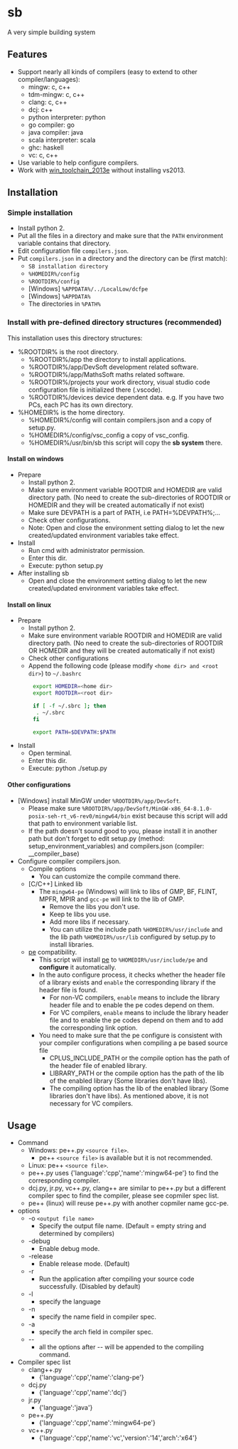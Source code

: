 # sb
A very simple building system

## Features
* Support nearly all kinds of compilers (easy to extend to other compiler/languages):
  * mingw: c, c++
  * tdm-mingw: c, c++
  * clang: c, c++
  * dcj: c++
  * python interpreter: python
  * go compiler: go
  * java compiler: java
  * scala interpreter: scala
  * ghc: haskell
  * vc: c, c++
* Use variable to help configure compilers.
* Work with [win_toolchain_2013e](http://yun.baidu.com/share/link?shareid=2799405881&uk=2684621311) without installing vs2013.

## Installation
### Simple installation
* Install python 2.
* Put all the files in a directory and make sure that the `PATH` environment variable contains that directory.
* Edit configuration file `compilers.json`.
* Put `compilers.json` in a directory and the directory can be (first match):
  * `SB installation directory`
  * `%HOMEDIR%/config`
  * `%ROOTDIR%/config`
  * [Windows] `%APPDATA%/../LocalLow/dcfpe`
  * [Windows] `%APPDATA%`
  * The directories in `%PATH%`

### Install with pre-defined directory structures (recommended)
This installation uses this directory structures:
  * %ROOTDIR% is the root directory.
    * %ROOTDIR%/app the directory to install applications.
    * %ROOTDIR%/app/DevSoft development related software.
    * %ROOTDIR%/app/MathsSoft maths related software.
    * %ROOTDIR%/projects your work directory, visual studio code configuration file is initialized there (.vscode).
    * %ROOTDIR%/devices device dependent data. e.g. If you have two PCs, each PC has its own directory.
  * %HOMEDIR% is the home directory.
    * %HOMEDIR%/config will contain compilers.json and a copy of setup.py.
    * %HOMEDIR%/config/vsc_config a copy of vsc_config.
    * %HOMEDIR%/usr/bin/sb this script will copy the **sb system** there.

#### Install on windows

  * Prepare
    * Install python 2.
    * Make sure environment variable ROOTDIR and HOMEDIR are valid directory path. (No need to create the sub-directories of ROOTDIR or HOMEDIR and they will be created automatically if not exist)
    * Make sure DEVPATH is a part of PATH, i.e PATH=%DEVPATH%;...
    * Check other configurations.
    * Note: Open and close the environment setting dialog to let the new created/updated environment variables take effect.
  * Install
    * Run cmd with administrator permission.
    * Enter this dir.
    * Execute: python setup.py
  * After installing sb
    * Open and close the environment setting dialog to let the new created/updated environment variables take effect.

#### Install on linux

  * Prepare
    * Install python 2.
    * Make sure environment variable ROOTDIR and HOMEDIR are valid directory path. (No need to create the sub-directories of ROOTDIR OR HOMEDIR and they will be created automatically if not exist)
    * Check other configurations
    * Append the following code (please modify `<home dir> and <root dir>`) to `~/.bashrc`
```bash
        export HOMEDIR=<home dir>
        export ROOTDIR=<root dir>

        if [ -f ~/.sbrc ]; then
         . ~/.sbrc
        fi

        export PATH=$DEVPATH:$PATH
```

  * Install
    * Open terminal.
    * Enter this dir.
    * Execute: python ./setup.py

#### Other configurations

  * [Windows] install MinGW under `%ROOTDIR%/app/DevSoft`.
    * Please make sure `%ROOTDIR%/app/DevSoft/MinGW-x86_64-8.1.0-posix-seh-rt_v6-rev0/mingw64/bin` exist because this script will add that path to environment variable list.
    * If the path doesn't sound good to you, please install it in another path but don't forget to edit setup.py (method: setup_environment_variables) and compilers.json (compiler: __compiler_base)
  * Configure compiler compilers.json.
    * Compile options
      * You can customize the compile command there.
    * [C/C++] Linked lib
      * The `mingw64-pe` (Windows) will link to libs of GMP, BF, FLINT, MPFR, MPIR and `gcc-pe` will link to the lib of GMP.
        * Remove the libs you don't use.
        * Keep te libs you use.
        * Add more libs if necessary.
        * You can utilize the include path `%HOMEDIR%/usr/include` and the lib path `%HOMEDIR%/usr/lib` configured by setup.py to install libraries.
    * [pe](https://github.com/baihacker/pe) compatibility.
      * This script will install [pe](https://github.com/baihacker/pe) to `%HOMEDIR%/usr/include/pe` and **configure** it automatically.
      * In the auto configure process, it checks whether the header file of a library exists and `enable` the corresponding library if the header file is found.
        * For non-VC compilers, `enable` means to include the library header file and to enable the pe codes depend on them.
        * For VC compilers, `enable` means to include the library header file and to enable the pe codes depend on them and to add the corresponding link option.
      * You need to make sure that the pe configure is consistent with your compiler configurations when compiling a pe based source file
        * CPLUS_INCLUDE_PATH or the compile option has the path of the header file of enabled library.
        * LIBRARY_PATH or the compile option has the path of the lib of the enabled library (Some libraries don't have libs).
        * The compiling option has the lib of the enabled library (Some libraries don't have libs). As mentioned above, it is not necessary for VC compilers.

## Usage
* Command
  * Windows: pe++.py `<source file>`.
    * pe++ `<source file>` is available but it is not recommended.
  * Linux: pe++ `<source file>`.
  * pe++.py uses {'language':'cpp','name':'mingw64-pe'} to find the corresponding compiler.
  * dcj.py, jr.py, vc++.py, clang++ are similar to pe++.py but a different compiler spec to find the compiler, please see copmiler spec list.
  * pe++ (linux) will reuse pe++.py with another copmiler name gcc-pe.
* options
  * -o `<output file name>`
    * Specify the output file name. (Default = empty string and determined by compilers)
  * -debug
    * Enable debug mode.
  * -release
    * Enable release mode. (Default)
  * -r
    * Run the application after compiling your source code successfully. (Disabled by default)
  * -l
    * specify the language
  * -n
    * specify the name field in compiler spec.
  * -a
    * specify the arch field in compiler spec.
  * --
    * all the options after -- will be appended to the compiling command.
* Compiler spec list
  * clang++.py
    * {'language':'cpp','name':'clang-pe'}
  * dcj.py
    * {'language':'cpp','name':'dcj'}
  * jr.py
    * {'language':'java'}
  * pe++.py
    * {'language':'cpp','name':'mingw64-pe'}
  * vc++.py
    * {'language':'cpp','name':'vc','version':'14','arch':'x64'}
